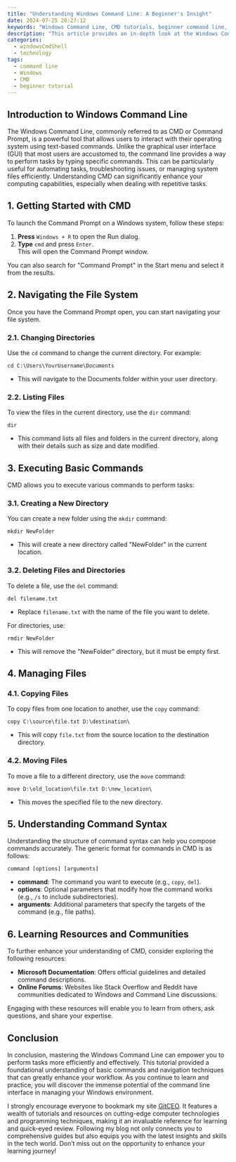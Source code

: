 ```yaml
---
title: "Understanding Windows Command Line: A Beginner's Insight"
date: 2024-07-25 20:27:12
keywords: "Windows Command Line, CMD tutorials, beginner command line, Windows shell, command prompt basics"
description: "This article provides an in-depth look at the Windows Command Line (CMD) for beginners. It explores the basics of using the command prompt, including navigating directories, executing commands, and understanding command syntax. You'll learn various practical commands that can help streamline your computing tasks. Suitable for newcomers, this guide demystifies CMD, providing detailed instructions and examples to enhance your skills and confidence with command-line operations in Windows."
categories:
  - windowsCmdShell
  - technology
tags:
  - command line
  - Windows
  - CMD
  - beginner tutorial
---
```


## Introduction to Windows Command Line

The Windows Command Line, commonly referred to as CMD or Command Prompt, is a powerful tool that allows users to interact with their operating system using text-based commands. Unlike the graphical user interface (GUI) that most users are accustomed to, the command line provides a way to perform tasks by typing specific commands. This can be particularly useful for automating tasks, troubleshooting issues, or managing system files efficiently. Understanding CMD can significantly enhance your computing capabilities, especially when dealing with repetitive tasks.

<!-- more -->

## 1. Getting Started with CMD

To launch the Command Prompt on a Windows system, follow these steps:

1. **Press** `Windows + R` to open the Run dialog.
2. **Type** `cmd` and press `Enter`.  
   This will open the Command Prompt window.

You can also search for "Command Prompt" in the Start menu and select it from the results.

## 2. Navigating the File System

Once you have the Command Prompt open, you can start navigating your file system.

### 2.1. Changing Directories

Use the `cd` command to change the current directory. For example:

```batch
cd C:\Users\YourUsername\Documents
```
* This will navigate to the Documents folder within your user directory.

### 2.2. Listing Files

To view the files in the current directory, use the `dir` command:

```batch
dir
```
* This command lists all files and folders in the current directory, along with their details such as size and date modified.

## 3. Executing Basic Commands

CMD allows you to execute various commands to perform tasks:

### 3.1. Creating a New Directory

You can create a new folder using the `mkdir` command:

```batch
mkdir NewFolder
```
* This will create a new directory called "NewFolder" in the current location.

### 3.2. Deleting Files and Directories

To delete a file, use the `del` command:

```batch
del filename.txt
```
* Replace `filename.txt` with the name of the file you want to delete.

For directories, use:

```batch
rmdir NewFolder
```
* This will remove the "NewFolder" directory, but it must be empty first.

## 4. Managing Files

### 4.1. Copying Files

To copy files from one location to another, use the `copy` command:

```batch
copy C:\source\file.txt D:\destination\
```
* This will copy `file.txt` from the source location to the destination directory.

### 4.2. Moving Files

To move a file to a different directory, use the `move` command:

```batch
move D:\old_location\file.txt D:\new_location\
```
* This moves the specified file to the new directory.

## 5. Understanding Command Syntax

Understanding the structure of command syntax can help you compose commands accurately. The generic format for commands in CMD is as follows:

```batch
command [options] [arguments]
```
- **command**: The command you want to execute (e.g., `copy`, `del`).
- **options**: Optional parameters that modify how the command works (e.g., `/s` to include subdirectories).
- **arguments**: Additional parameters that specify the targets of the command (e.g., file paths).

## 6. Learning Resources and Communities

To further enhance your understanding of CMD, consider exploring the following resources:

- **Microsoft Documentation**: Offers official guidelines and detailed command descriptions.
- **Online Forums**: Websites like Stack Overflow and Reddit have communities dedicated to Windows and Command Line discussions.

Engaging with these resources will enable you to learn from others, ask questions, and share your expertise.

## Conclusion

In conclusion, mastering the Windows Command Line can empower you to perform tasks more efficiently and effectively. This tutorial provided a foundational understanding of basic commands and navigation techniques that can greatly enhance your workflow. As you continue to learn and practice, you will discover the immense potential of the command line interface in managing your Windows environment.

I strongly encourage everyone to bookmark my site [GitCEO](https://gitceo.com). It features a wealth of tutorials and resources on cutting-edge computer technologies and programming techniques, making it an invaluable reference for learning and quick-eyed review. Following my blog not only connects you to comprehensive guides but also equips you with the latest insights and skills in the tech world. Don’t miss out on the opportunity to enhance your learning journey!